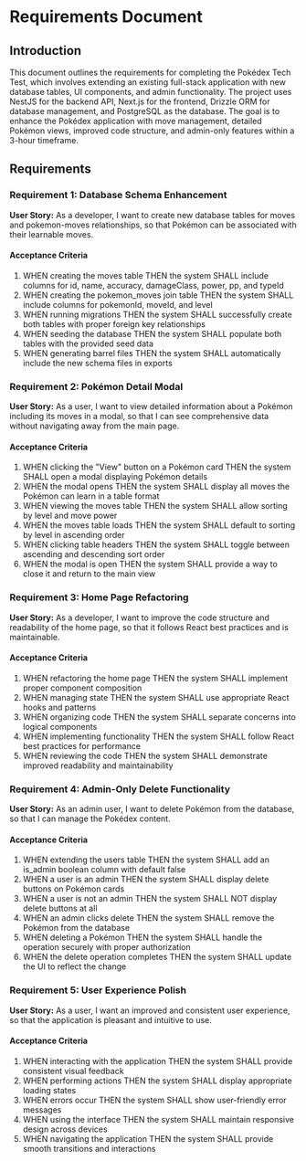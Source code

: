# Requirements Document

## Introduction

This document outlines the requirements for completing the Pokédex Tech Test, which involves extending an existing full-stack application with new database tables, UI components, and admin functionality. The project uses NestJS for the backend API, Next.js for the frontend, Drizzle ORM for database management, and PostgreSQL as the database. The goal is to enhance the Pokédex application with move management, detailed Pokémon views, improved code structure, and admin-only features within a 3-hour timeframe.

## Requirements

### Requirement 1: Database Schema Enhancement

**User Story:** As a developer, I want to create new database tables for moves and pokemon-moves relationships, so that Pokémon can be associated with their learnable moves.

#### Acceptance Criteria

1. WHEN creating the moves table THEN the system SHALL include columns for id, name, accuracy, damageClass, power, pp, and typeId
2. WHEN creating the pokemon_moves join table THEN the system SHALL include columns for pokemonId, moveId, and level
3. WHEN running migrations THEN the system SHALL successfully create both tables with proper foreign key relationships
4. WHEN seeding the database THEN the system SHALL populate both tables with the provided seed data
5. WHEN generating barrel files THEN the system SHALL automatically include the new schema files in exports

### Requirement 2: Pokémon Detail Modal

**User Story:** As a user, I want to view detailed information about a Pokémon including its moves in a modal, so that I can see comprehensive data without navigating away from the main page.

#### Acceptance Criteria

1. WHEN clicking the "View" button on a Pokémon card THEN the system SHALL open a modal displaying Pokémon details
2. WHEN the modal opens THEN the system SHALL display all moves the Pokémon can learn in a table format
3. WHEN viewing the moves table THEN the system SHALL allow sorting by level and move power
4. WHEN the moves table loads THEN the system SHALL default to sorting by level in ascending order
5. WHEN clicking table headers THEN the system SHALL toggle between ascending and descending sort order
6. WHEN the modal is open THEN the system SHALL provide a way to close it and return to the main view

### Requirement 3: Home Page Refactoring

**User Story:** As a developer, I want to improve the code structure and readability of the home page, so that it follows React best practices and is maintainable.

#### Acceptance Criteria

1. WHEN refactoring the home page THEN the system SHALL implement proper component composition
2. WHEN managing state THEN the system SHALL use appropriate React hooks and patterns
3. WHEN organizing code THEN the system SHALL separate concerns into logical components
4. WHEN implementing functionality THEN the system SHALL follow React best practices for performance
5. WHEN reviewing the code THEN the system SHALL demonstrate improved readability and maintainability

### Requirement 4: Admin-Only Delete Functionality

**User Story:** As an admin user, I want to delete Pokémon from the database, so that I can manage the Pokédex content.

#### Acceptance Criteria

1. WHEN extending the users table THEN the system SHALL add an is_admin boolean column with default false
2. WHEN a user is an admin THEN the system SHALL display delete buttons on Pokémon cards
3. WHEN a user is not an admin THEN the system SHALL NOT display delete buttons at all
4. WHEN an admin clicks delete THEN the system SHALL remove the Pokémon from the database
5. WHEN deleting a Pokémon THEN the system SHALL handle the operation securely with proper authorization
6. WHEN the delete operation completes THEN the system SHALL update the UI to reflect the change

### Requirement 5: User Experience Polish

**User Story:** As a user, I want an improved and consistent user experience, so that the application is pleasant and intuitive to use.

#### Acceptance Criteria

1. WHEN interacting with the application THEN the system SHALL provide consistent visual feedback
2. WHEN performing actions THEN the system SHALL display appropriate loading states
3. WHEN errors occur THEN the system SHALL show user-friendly error messages
4. WHEN using the interface THEN the system SHALL maintain responsive design across devices
5. WHEN navigating the application THEN the system SHALL provide smooth transitions and interactions
